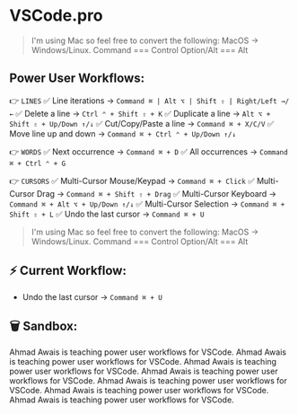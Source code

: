 # VSCode.pro

> I'm using Mac so feel free to convert the following:
> MacOS         →     Windows/Linux.
> Command      ===    Control
> Option/Alt   ===    Alt

## Power User Workflows:

👉 `LINES`
✅ Line iterations            →     `Command ⌘ | Alt ⌥ | Shift ⇧ | Right/Left →/←`
✅ Delete a line              →     `Ctrl ⌃ + Shift ⇧ + K`
✅ Duplicate a line           →     `Alt ⌥ + Shift ⇧ + Up/Down ↑/↓`
✅ Cut/Copy/Paste a line      →     `Command ⌘ + X/C/V`
✅ Move line up and down      →     `Command ⌘ + Ctrl ⌃ + Up/Down ↑/↓`

👉 `WORDS`
✅ Next occurrence            →     `Command ⌘ + D`
✅ All occurrences            →     `Command ⌘ + Ctrl ⌃ + G`

👉 `CURSORS`
✅ Multi-Cursor Mouse/Keypad  →     `Command ⌘ + Click`
✅ Multi-Cursor Drag          →     `Command ⌘ + Shift ⇧ + Drag`
✅ Multi-Cursor Keyboard      →     `Command ⌘ + Alt ⌥ + Up/Down ↑/↓`
✅ Multi-Cursor Selection     →     `Command ⌘ + Shift ⇧ + L`
✅ Undo the last cursor       →     `Command ⌘ + U`
















> I'm using Mac so feel free to convert the following:
> MacOS         →     Windows/Linux.
> Command      ===    Control
> Option/Alt   ===    Alt




## ⚡ Current Workflow:

- Undo the last cursor       →     `Command ⌘ + U`


## 🗑 Sandbox:

Ahmad Awais is teaching power user workflows for VSCode.
Ahmad Awais is teaching power user workflows for VSCode.
Ahmad Awais is teaching power user workflows for VSCode.
Ahmad Awais is teaching power user workflows for VSCode.
Ahmad Awais is teaching power user workflows for VSCode.
Ahmad Awais is teaching power user workflows for VSCode.
Ahmad Awais is teaching power user workflows for VSCode.